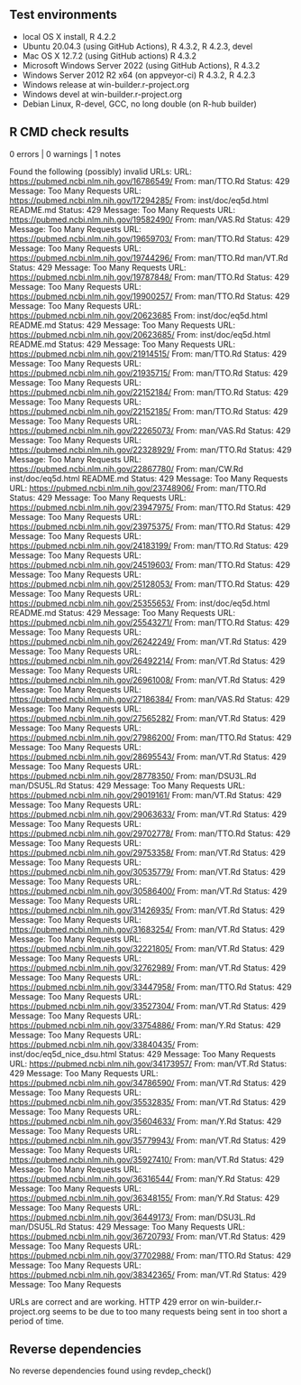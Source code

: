 ## Test environments

* local OS X install, R 4.2.2
* Ubuntu 20.04.3 (using GitHub Actions), R 4.3.2, R 4.2.3, devel
* Mac OS X 12.7.2 (using GitHub actions) R 4.3.2
* Microsoft Windows Server 2022 (using GitHub Actions), R 4.3.2
* Windows Server 2012 R2 x64 (on appveyor-ci) R 4.3.2, R 4.2.3
* Windows release at win-builder.r-project.org
* Windows devel at win-builder.r-project.org
* Debian Linux, R-devel, GCC, no long double (on R-hub builder)

## R CMD check results

0 errors | 0 warnings | 1 notes

Found the following (possibly) invalid URLs:
  URL: https://pubmed.ncbi.nlm.nih.gov/16786549/
    From: man/TTO.Rd
    Status: 429
    Message: Too Many Requests
  URL: https://pubmed.ncbi.nlm.nih.gov/17294285/
    From: inst/doc/eq5d.html
          README.md
    Status: 429
    Message: Too Many Requests
  URL: https://pubmed.ncbi.nlm.nih.gov/19582490/
    From: man/VAS.Rd
    Status: 429
    Message: Too Many Requests
  URL: https://pubmed.ncbi.nlm.nih.gov/19659703/
    From: man/TTO.Rd
    Status: 429
    Message: Too Many Requests
  URL: https://pubmed.ncbi.nlm.nih.gov/19744296/
    From: man/TTO.Rd
          man/VT.Rd
    Status: 429
    Message: Too Many Requests
  URL: https://pubmed.ncbi.nlm.nih.gov/19787848/
    From: man/TTO.Rd
    Status: 429
    Message: Too Many Requests
  URL: https://pubmed.ncbi.nlm.nih.gov/19900257/
    From: man/TTO.Rd
    Status: 429
    Message: Too Many Requests
  URL: https://pubmed.ncbi.nlm.nih.gov/20623685
    From: inst/doc/eq5d.html
          README.md
    Status: 429
    Message: Too Many Requests
  URL: https://pubmed.ncbi.nlm.nih.gov/20623685/
    From: inst/doc/eq5d.html
          README.md
    Status: 429
    Message: Too Many Requests
  URL: https://pubmed.ncbi.nlm.nih.gov/21914515/
    From: man/TTO.Rd
    Status: 429
    Message: Too Many Requests
  URL: https://pubmed.ncbi.nlm.nih.gov/21935715/
    From: man/TTO.Rd
    Status: 429
    Message: Too Many Requests
  URL: https://pubmed.ncbi.nlm.nih.gov/22152184/
    From: man/TTO.Rd
    Status: 429
    Message: Too Many Requests
  URL: https://pubmed.ncbi.nlm.nih.gov/22152185/
    From: man/TTO.Rd
    Status: 429
    Message: Too Many Requests
  URL: https://pubmed.ncbi.nlm.nih.gov/22265073/
    From: man/VAS.Rd
    Status: 429
    Message: Too Many Requests
  URL: https://pubmed.ncbi.nlm.nih.gov/22328929/
    From: man/TTO.Rd
    Status: 429
    Message: Too Many Requests
  URL: https://pubmed.ncbi.nlm.nih.gov/22867780/
    From: man/CW.Rd
          inst/doc/eq5d.html
          README.md
    Status: 429
    Message: Too Many Requests
  URL: https://pubmed.ncbi.nlm.nih.gov/23748906/
    From: man/TTO.Rd
    Status: 429
    Message: Too Many Requests
  URL: https://pubmed.ncbi.nlm.nih.gov/23947975/
    From: man/TTO.Rd
    Status: 429
    Message: Too Many Requests
  URL: https://pubmed.ncbi.nlm.nih.gov/23975375/
    From: man/TTO.Rd
    Status: 429
    Message: Too Many Requests
  URL: https://pubmed.ncbi.nlm.nih.gov/24183199/
    From: man/TTO.Rd
    Status: 429
    Message: Too Many Requests
  URL: https://pubmed.ncbi.nlm.nih.gov/24519603/
    From: man/TTO.Rd
    Status: 429
    Message: Too Many Requests
  URL: https://pubmed.ncbi.nlm.nih.gov/25128053/
    From: man/TTO.Rd
    Status: 429
    Message: Too Many Requests
  URL: https://pubmed.ncbi.nlm.nih.gov/25355653/
    From: inst/doc/eq5d.html
          README.md
    Status: 429
    Message: Too Many Requests
  URL: https://pubmed.ncbi.nlm.nih.gov/25543271/
    From: man/TTO.Rd
    Status: 429
    Message: Too Many Requests
  URL: https://pubmed.ncbi.nlm.nih.gov/26242249/
    From: man/VT.Rd
    Status: 429
    Message: Too Many Requests
  URL: https://pubmed.ncbi.nlm.nih.gov/26492214/
    From: man/VT.Rd
    Status: 429
    Message: Too Many Requests
  URL: https://pubmed.ncbi.nlm.nih.gov/26961008/
    From: man/VT.Rd
    Status: 429
    Message: Too Many Requests
  URL: https://pubmed.ncbi.nlm.nih.gov/27186384/
    From: man/VAS.Rd
    Status: 429
    Message: Too Many Requests
  URL: https://pubmed.ncbi.nlm.nih.gov/27565282/
    From: man/VT.Rd
    Status: 429
    Message: Too Many Requests
  URL: https://pubmed.ncbi.nlm.nih.gov/27986200/
    From: man/TTO.Rd
    Status: 429
    Message: Too Many Requests
  URL: https://pubmed.ncbi.nlm.nih.gov/28695543/
    From: man/VT.Rd
    Status: 429
    Message: Too Many Requests
  URL: https://pubmed.ncbi.nlm.nih.gov/28778350/
    From: man/DSU3L.Rd
          man/DSU5L.Rd
    Status: 429
    Message: Too Many Requests
  URL: https://pubmed.ncbi.nlm.nih.gov/29019161/
    From: man/VT.Rd
    Status: 429
    Message: Too Many Requests
  URL: https://pubmed.ncbi.nlm.nih.gov/29063633/
    From: man/VT.Rd
    Status: 429
    Message: Too Many Requests
  URL: https://pubmed.ncbi.nlm.nih.gov/29702778/
    From: man/TTO.Rd
    Status: 429
    Message: Too Many Requests
  URL: https://pubmed.ncbi.nlm.nih.gov/29753358/
    From: man/VT.Rd
    Status: 429
    Message: Too Many Requests
  URL: https://pubmed.ncbi.nlm.nih.gov/30535779/
    From: man/VT.Rd
    Status: 429
    Message: Too Many Requests
  URL: https://pubmed.ncbi.nlm.nih.gov/30586400/
    From: man/VT.Rd
    Status: 429
    Message: Too Many Requests
  URL: https://pubmed.ncbi.nlm.nih.gov/31426935/
    From: man/VT.Rd
    Status: 429
    Message: Too Many Requests
  URL: https://pubmed.ncbi.nlm.nih.gov/31683254/
    From: man/VT.Rd
    Status: 429
    Message: Too Many Requests
  URL: https://pubmed.ncbi.nlm.nih.gov/32221805/
    From: man/VT.Rd
    Status: 429
    Message: Too Many Requests
  URL: https://pubmed.ncbi.nlm.nih.gov/32762989/
    From: man/VT.Rd
    Status: 429
    Message: Too Many Requests
  URL: https://pubmed.ncbi.nlm.nih.gov/33447958/
    From: man/TTO.Rd
    Status: 429
    Message: Too Many Requests
  URL: https://pubmed.ncbi.nlm.nih.gov/33527304/
    From: man/VT.Rd
    Status: 429
    Message: Too Many Requests
  URL: https://pubmed.ncbi.nlm.nih.gov/33754886/
    From: man/Y.Rd
    Status: 429
    Message: Too Many Requests
  URL: https://pubmed.ncbi.nlm.nih.gov/33840435/
    From: inst/doc/eq5d_nice_dsu.html
    Status: 429
    Message: Too Many Requests
  URL: https://pubmed.ncbi.nlm.nih.gov/34173957/
    From: man/VT.Rd
    Status: 429
    Message: Too Many Requests
  URL: https://pubmed.ncbi.nlm.nih.gov/34786590/
    From: man/VT.Rd
    Status: 429
    Message: Too Many Requests
  URL: https://pubmed.ncbi.nlm.nih.gov/35532835/
    From: man/VT.Rd
    Status: 429
    Message: Too Many Requests
  URL: https://pubmed.ncbi.nlm.nih.gov/35604633/
    From: man/Y.Rd
    Status: 429
    Message: Too Many Requests
  URL: https://pubmed.ncbi.nlm.nih.gov/35779943/
    From: man/VT.Rd
    Status: 429
    Message: Too Many Requests
  URL: https://pubmed.ncbi.nlm.nih.gov/35927410/
    From: man/VT.Rd
    Status: 429
    Message: Too Many Requests
  URL: https://pubmed.ncbi.nlm.nih.gov/36316544/
    From: man/Y.Rd
    Status: 429
    Message: Too Many Requests
  URL: https://pubmed.ncbi.nlm.nih.gov/36348155/
    From: man/Y.Rd
    Status: 429
    Message: Too Many Requests
  URL: https://pubmed.ncbi.nlm.nih.gov/36449173/
    From: man/DSU3L.Rd
          man/DSU5L.Rd
    Status: 429
    Message: Too Many Requests
  URL: https://pubmed.ncbi.nlm.nih.gov/36720793/
    From: man/VT.Rd
    Status: 429
    Message: Too Many Requests
  URL: https://pubmed.ncbi.nlm.nih.gov/37702988/
    From: man/TTO.Rd
    Status: 429
    Message: Too Many Requests
  URL: https://pubmed.ncbi.nlm.nih.gov/38342365/
    From: man/VT.Rd
    Status: 429
    Message: Too Many Requests
    
  URLs are correct and are working. HTTP 429 error on win-builder.r-project.org 
  seems to be due to too many requests being sent in too short a period of time.

## Reverse dependencies
	
No reverse dependencies found using revdep_check()
